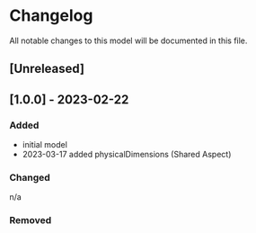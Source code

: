 # Changelog
All notable changes to this model will be documented in this file.

## [Unreleased]

## [1.0.0] - 2023-02-22

### Added
- initial model
- 2023-03-17 added physicalDimensions (Shared Aspect)
### Changed
n/a

### Removed

